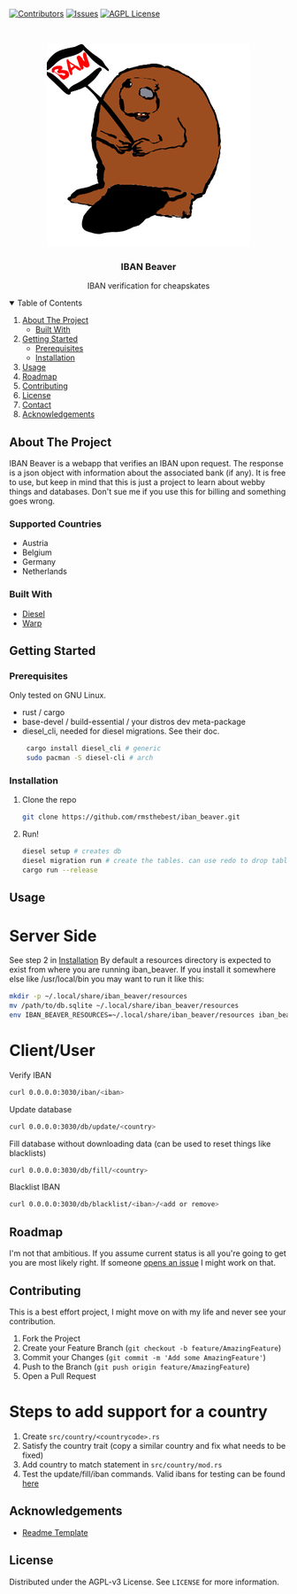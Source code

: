 <!--
*** Thanks for checking out the Best-README-Template. If you have a suggestion
*** that would make this better, please fork the repo and create a pull request
*** or simply open an issue with the tag "enhancement".
*** Thanks again! Now go create something AMAZING! :D
-->



<!-- PROJECT SHIELDS -->
<!--
*** I'm using markdown "reference style" links for readability.
*** Reference links are enclosed in brackets [ ] instead of parentheses ( ).
*** See the bottom of this document for the declaration of the reference variables
*** for contributors-url, forks-url, etc. This is an optional, concise syntax you may use.
*** https://www.markdownguide.org/basic-syntax/#reference-style-links
-->
[![Contributors][contributors-shield]][contributors-url]
[![Issues][issues-shield]][issues-url]
[![AGPL License][license-shield]][license-url]



<br />
<p align="center">
  <a href="https://github.com/rmsthebest/iban_beaver">
    <img src="images/ibanbeaver.jpg" alt="Logo" width="368" height="368">
  </a>

  <h3 align="center">IBAN Beaver</h3>

  <p align="center">
  IBAN verification for cheapskates
    <br />
<!-- PROJECT LOGO 
    <a href="https://github.com/othneildrew/Best-README-Template"><strong>Explore the docs »</strong></a>
    <br />
    <br />
    <a href="https://github.com/othneildrew/Best-README-Template">View Demo</a>
    ·
    <a href="https://github.com/othneildrew/Best-README-Template/issues">Report Bug</a>
    ·
    <a href="https://github.com/othneildrew/Best-README-Template/issues">Request Feature</a>
-->
  </p>
</p>



<!-- TABLE OF CONTENTS -->
<details open="open">
  <summary>Table of Contents</summary>
  <ol>
    <li>
      <a href="#about-the-project">About The Project</a>
      <ul>
        <li><a href="#built-with">Built With</a></li>
      </ul>
    </li>
    <li>
      <a href="#getting-started">Getting Started</a>
      <ul>
        <li><a href="#prerequisites">Prerequisites</a></li>
        <li><a href="#installation">Installation</a></li>
      </ul>
    </li>
    <li><a href="#usage">Usage</a></li>
    <li><a href="#roadmap">Roadmap</a></li>
    <li><a href="#contributing">Contributing</a></li>
    <li><a href="#license">License</a></li>
    <li><a href="#contact">Contact</a></li>
    <li><a href="#acknowledgements">Acknowledgements</a></li>
  </ol>
</details>



<!-- ABOUT THE PROJECT -->
## About The Project

IBAN Beaver is a webapp that verifies an IBAN upon request. The response is a json object with information about the associated bank (if any). It is free to use, but keep in mind that this is just a project to learn about webby things and databases. Don't sue me if you use this for billing and something goes wrong.

### Supported Countries
* Austria
* Belgium
* Germany
* Netherlands

### Built With

* [Diesel](https://diesel.rs)
* [Warp](https://github.com/seanmonstar/warp)

<!-- GETTING STARTED -->
## Getting Started

### Prerequisites
Only tested on GNU Linux.

* rust / cargo
* base-devel / build-essential / your distros dev meta-package
* diesel_cli, needed for diesel migrations. See their doc.
  ```sh
   cargo install diesel_cli # generic
   sudo pacman -S diesel-cli # arch
  ```

### Installation

1. Clone the repo
   ```sh
   git clone https://github.com/rmsthebest/iban_beaver.git
   ```
2. Run!
   ```sh
   diesel setup # creates db
   diesel migration run # create the tables. can use redo to drop table first
   cargo run --release
   ```



<!-- USAGE EXAMPLES -->
## Usage

# Server Side
See step 2 in [Installation](#Installation)
By default a resources directory is expected to exist from where you are running iban_beaver.
If you install it somewhere else like /usr/local/bin you may want to run it like this:
```sh
mkdir -p ~/.local/share/iban_beaver/resources
mv /path/to/db.sqlite ~/.local/share/iban_beaver/resources
env IBAN_BEAVER_RESOURCES=~/.local/share/iban_beaver/resources iban_beaver
```

# Client/User
Verify IBAN
```sh
curl 0.0.0.0:3030/iban/<iban>
```
Update database
```sh
curl 0.0.0.0:3030/db/update/<country>
```
Fill database without downloading data (can be used to reset things like blacklists)
```sh
curl 0.0.0.0:3030/db/fill/<country>
```
Blacklist IBAN
```sh
curl 0.0.0.0:3030/db/blacklist/<iban>/<add or remove>
```

<!-- ROADMAP -->
## Roadmap

I'm not that ambitious. If you assume current status is all you're going to get you are most likely right.
If someone [opens an issue](https://github.com/rmsthebest/iban_beaver/issues) I might work on that.



<!-- CONTRIBUTING -->
## Contributing

This is a best effort project, I might move on with my life and never see your contribution.

1. Fork the Project
2. Create your Feature Branch (`git checkout -b feature/AmazingFeature`)
3. Commit your Changes (`git commit -m 'Add some AmazingFeature'`)
4. Push to the Branch (`git push origin feature/AmazingFeature`)
5. Open a Pull Request

# Steps to add support for a country

1. Create `src/country/<countrycode>.rs`
2. Satisfy the country trait (copy a similar country and fix what needs to be fixed)
3. Add country to match statement in `src/country/mod.rs`
4. Test the update/fill/iban commands. Valid ibans for testing can be found [here](https://wise.com/gb/iban/example)

<!-- Acknowledgements -->
## Acknowledgements
* [Readme Template](https://github.com/othneildrew/Best-README-Template)

<!-- LICENSE -->
## License

Distributed under the AGPL-v3 License. See `LICENSE` for more information.


<!-- MARKDOWN LINKS & IMAGES -->
<!-- https://www.markdownguide.org/basic-syntax/#reference-style-links -->
[contributors-shield]: https://img.shields.io/github/contributors/rmsthebest/iban_beaver.svg
[contributors-url]: https://github.com/rmsthebest/iban_beaver/graphs/contributors
[issues-shield]: https://img.shields.io/github/issues/rmsthebest/iban_beaver.svg
[issues-url]: https://github.com/rmsthebest/iban_beaver/issues
[license-shield]: https://img.shields.io/github/license/rmsthebest/iban_beaver.svg
[license-url]: https://github.com/rmsthebest/iban_beaver/blob/master/LICENSE.txt
[product-screenshot]: images/screenshot.png
